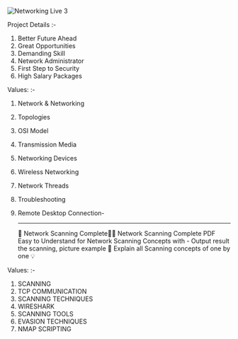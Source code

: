
![Networking Live 3](https://github.com/RAHUL-Nj/Networking-All-Concepts-PPTX/assets/98076310/7880192d-ba39-47c2-8ca4-32b5f9f3c98c)

Project Details :-
1. Better Future Ahead
2. Great Opportunities
3. Demanding Skill
4. Network Administrator
5. First Step to Security
6. High Salary Packages

Values: :- 
1. Network & Networking
2. Topologies
3. OSI Model
4. Transmission Media
5. Networking Devices
6. Wireless Networking
7. Network Threads
8. Troubleshooting
9. Remote Desktop Connection-

    --------------------------------------------------------------------------------------------------------------------------------------------

   🛜 Network Scanning Complete👨‍💻
Network Scanning Complete PDF Easy to Understand for Network Scanning Concepts with - Output result the scanning, picture
example 🚦
Explain all Scanning concepts of one by one 💡



Values: :-
1. SCANNING
2. TCP COMMUNICATION
3. SCANNING TECHNIQUES
4. WIRESHARK
5. SCANNING TOOLS
6. EVASION TECHNIQUES
7. NMAP SCRIPTING



